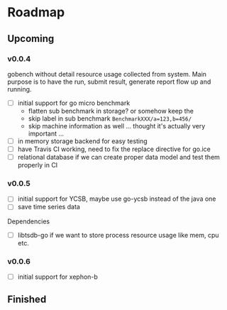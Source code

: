 # Roadmap

## Upcoming

### v0.0.4

gobench without detail resource usage collected from system.
Main purpose is to have the run, submit result, generate report flow up and running. 

- [ ] initial support for go micro benchmark
  - flatten sub benchmark in storage? or somehow keep the 
  - skip label in sub benchmark `BenchmarkXXX/a=123,b=456/`
  - skip machine information as well ... thought it's actually very important ...
- [ ] in memory storage backend for easy testing
- [ ] have Travis CI working, need to fix the replace directive for go.ice
- [ ] relational database if we can create proper data model and test them properly in CI

### v0.0.5

- [ ] initial support for YCSB, maybe use go-ycsb instead of the java one
- [ ] save time series data

Dependencies

- [ ] libtsdb-go if we want to store process resource usage like mem, cpu etc.

### v0.0.6

- [ ] initial support for xephon-b

## Finished
